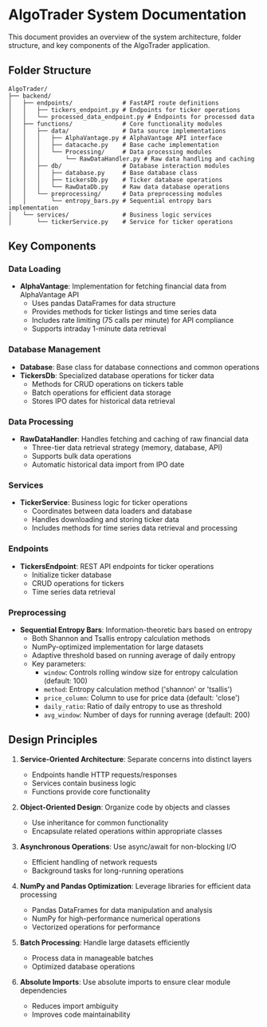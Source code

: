 # AlgoTrader System Documentation

This document provides an overview of the system architecture, folder structure, and key components of the AlgoTrader application.

## Folder Structure

```
AlgoTrader/
├── backend/
│   ├── endpoints/              # FastAPI route definitions
│   │   ├── tickers_endpoint.py # Endpoints for ticker operations
│   │   └── processed_data_endpoint.py # Endpoints for processed data
│   ├── functions/              # Core functionality modules
│   │   ├── data/               # Data source implementations
│   │   │   ├── AlphaVantage.py # AlphaVantage API interface
│   │   │   ├── datacache.py    # Base cache implementation
│   │   │   └── Processing/     # Data processing modules
│   │   │       └── RawDataHandler.py # Raw data handling and caching
│   │   ├── db/                 # Database interaction modules
│   │   │   ├── database.py     # Base database class
│   │   │   ├── tickersDb.py    # Ticker database operations
│   │   │   └── RawDataDb.py    # Raw data database operations
│   │   └── preprocessing/      # Data preprocessing modules
│   │       └── entropy_bars.py # Sequential entropy bars implementation
│   └── services/               # Business logic services
│       └── tickerService.py    # Service for ticker operations
```

## Key Components

### Data Loading

- **AlphaVantage**: Implementation for fetching financial data from AlphaVantage API
  - Uses pandas DataFrames for data structure
  - Provides methods for ticker listings and time series data
  - Includes rate limiting (75 calls per minute) for API compliance
  - Supports intraday 1-minute data retrieval

### Database Management

- **Database**: Base class for database connections and common operations
- **TickersDb**: Specialized database operations for ticker data
  - Methods for CRUD operations on tickers table
  - Batch operations for efficient data storage
  - Stores IPO dates for historical data retrieval

### Data Processing

- **RawDataHandler**: Handles fetching and caching of raw financial data
  - Three-tier data retrieval strategy (memory, database, API)
  - Supports bulk data operations
  - Automatic historical data import from IPO date

### Services

- **TickerService**: Business logic for ticker operations
  - Coordinates between data loaders and database
  - Handles downloading and storing ticker data
  - Includes methods for time series data retrieval and processing

### Endpoints

- **TickersEndpoint**: REST API endpoints for ticker operations
  - Initialize ticker database
  - CRUD operations for tickers
  - Time series data retrieval

### Preprocessing

- **Sequential Entropy Bars**: Information-theoretic bars based on entropy
  - Both Shannon and Tsallis entropy calculation methods
  - NumPy-optimized implementation for large datasets
  - Adaptive threshold based on running average of daily entropy
  - Key parameters:
    - `window`: Controls rolling window size for entropy calculation (default: 100)
    - `method`: Entropy calculation method ('shannon' or 'tsallis')
    - `price_column`: Column to use for price data (default: 'close')
    - `daily_ratio`: Ratio of daily entropy to use as threshold
    - `avg_window`: Number of days for running average (default: 200)

## Design Principles

1. **Service-Oriented Architecture**: Separate concerns into distinct layers
   - Endpoints handle HTTP requests/responses
   - Services contain business logic
   - Functions provide core functionality

2. **Object-Oriented Design**: Organize code by objects and classes
   - Use inheritance for common functionality
   - Encapsulate related operations within appropriate classes

3. **Asynchronous Operations**: Use async/await for non-blocking I/O
   - Efficient handling of network requests
   - Background tasks for long-running operations

4. **NumPy and Pandas Optimization**: Leverage libraries for efficient data processing
   - Pandas DataFrames for data manipulation and analysis
   - NumPy for high-performance numerical operations
   - Vectorized operations for performance

5. **Batch Processing**: Handle large datasets efficiently
   - Process data in manageable batches
   - Optimized database operations

6. **Absolute Imports**: Use absolute imports to ensure clear module dependencies
   - Reduces import ambiguity
   - Improves code maintainability
